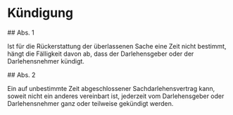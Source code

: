 # Kündigung



\#\# Abs. 1

 Ist für die Rückerstattung der überlassenen Sache eine Zeit nicht bestimmt, hängt die Fälligkeit davon ab, dass der Darlehensgeber oder der Darlehensnehmer kündigt.

\#\# Abs. 2

 Ein auf unbestimmte Zeit abgeschlossener Sachdarlehensvertrag kann, soweit nicht ein anderes vereinbart ist, jederzeit vom Darlehensgeber oder Darlehensnehmer ganz oder teilweise gekündigt werden. 

